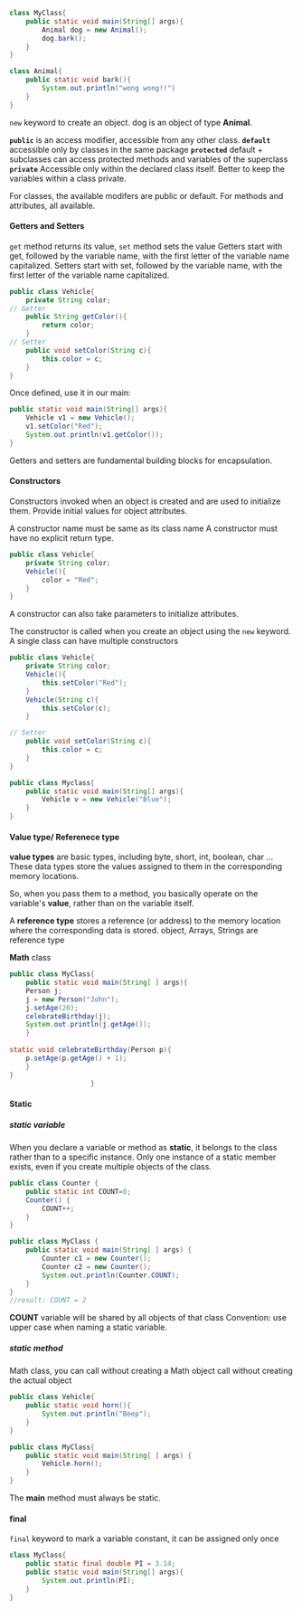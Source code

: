 ```java
class MyClass{
	public static void main(String[] args){
		Animal dog = new Animal();
		dog.bark();
	}
}

class Animal{
	public static void bark(){
		System.out.println("wong wong!!")	
	}
}
```
`new` keyword to create an object.
dog is an object of type **Animal**.

**`public`** is an access modifier, accessible from any other class.
**`default`** accessible only by classes in the same package
**`protected`** default + subclasses can access protected methods and variables of the superclass
**`private`** Accessible only within the declared class itself. Better to keep the variables within a class private.

For classes, the available modifers are public or default. For methods and attributes, all available.

#### Getters and Setters
`get` method returns its value, `set` method sets the value
Getters start with get, followed by the variable name, with the first letter of the variable name capitalized.
Setters start with set, followed by the variable name, with the first letter of the variable name capitalized.

```java
public class Vehicle{
	private String color;
// Getter
	public String getColor(){
		return color;
	}
// Setter
	public void setColor(String c){
		this.color = c;
	}
}
```

Once defined, use it in our main:
```java
public static void main(String[] args){
	Vehicle v1 = new Vehicle();
	v1.setColor("Red");
	System.out.println(v1.getColor());
}
```
Getters and setters are fundamental building blocks for encapsulation.

#### Constructors
Constructors invoked when an object is created and are used to initialize them. Provide initial values for object attributes.

A constructor name must be same as its class name
A constructor must have no explicit return type.
```java
public class Vehicle{
	private String color;
	Vehicle(){
		color = "Red";
	}
}
```
A constructor can also take parameters to initialize attributes.

The constructor is called when you create an object using the `new` keyword. A single class can have multiple constructors
```java
public class Vehicle{
	private String color;
	Vehicle(){
		this.setColor("Red");
	}
	Vehicle(String c){
		this.setColor(c);
	}

// Setter
	public void setColor(String c){
		this.color = c;
	}
}

public class Myclass{
	public static void main(String[] args){
		Vehicle v = new Vehicle("Blue");
	}
}
```

#### Value type/ Referenece type
**value types** are basic types, including byte, short, int, boolean, char ...
These data types store the values assigned to them in the corresponding memory locations.

So, when you pass them to a method, you basically operate on the variable's **value**, rather than on the variable itself.

A **reference type** stores a reference (or address) to the memory location where the corresponding data is stored.
object, Arrays, Strings are reference type

**Math** class
```java
public class MyClass{
	public static void main(String[ ] args){
	Person j; 
	j = new Person("John"); 
	j.setAge(20);
	celebrateBirthday(j); 
	System.out.println(j.getAge()); 
	} 
					 
static void celebrateBirthday(Person p){ 
	p.setAge(p.getAge() + 1);
	}
}
					}
```

#### Static
##### static variable
When you declare a variable or method as **static**, it belongs to the class rather than to a specific instance. Only one instance of a static member exists, even if you create multiple objects of the class.
```java
public class Counter {
    public static int COUNT=0;
    Counter() {
        COUNT++;
    }
}

public class MyClass {
    public static void main(String[ ] args) {
        Counter c1 = new Counter();
        Counter c2 = new Counter();
        System.out.println(Counter.COUNT);
    }
}
//result: COUNT = 2
```
**COUNT** variable will be shared by all objects of that class
Convention: use upper case when naming a static variable.

##### static method
Math class, you can call without creating a Math object
call without creating the actual object
```java
public class Vehicle{
	public static void horn(){
		System.out.println("Beep");
	}
}

public class MyClass{
    public static void main(String[ ] args) {
        Vehicle.horn();
    }
}
```
The **main** method must always be static.

#### final
`final` keyword to mark a variable constant, it can be assigned only once
```java
class MyClass{
	public static final double PI = 3.14;
	public static void main(String[] args){
		System.out.println(PI);
	}
}
```


